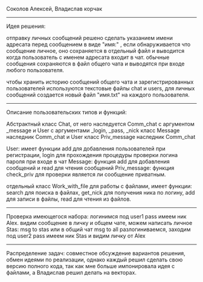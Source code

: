 Соколов Алексей, Владислав корчак 
********************************************
Идея решения:

отправку личных сообщений решено сделать указанием имени адресата перед сообщением в виде "имя:" , если 
обнаруживается что сообщение личное, оно сохраняется в отдельный файл и выводится когда пользователь
 с именем адресата входит в чат. обычные сообщения сохраняются в файл общего чата и выводятся при входе 
 любого пользователя.

чтобы хранить историю сообщений общего чата и зарегистрированных пользователей используются текстовые файлы chat и users, 
для личных сообщений создается новый файл "имя.txt" на каждого пользователя.

********************************************
Описание пользовательских типов и функций:

Абстрактный класс Chat, от него наследуется Comm_chat  с аргументом _message и User с аргументами _login, _pass, _nick
класс Message наследник Comm_chat и User
класс Priv_message наследник Comm_chat

User: имеет функции add для добавления пользователей при регистрации, login для прохождения процедуры проверки логина пароля при входе в чат
Message: функция add для добавления сообщений и read для чтения сообщений
Priv_message: функция check_priv для проверки является ли сообщение приватным.

отдельный класс Work_with_file для работы с файлами, имеет функции: search для поиска в файлах,
get_nick для получения ника по логину, add для записи в файлы, read для чтения из файлов.

***********************************************
Проверка имеющегося набора:
логинимся под user1 pass имеем ник Alex.  видим сообщение в личку и общем чате, можем написать личное Stas: msg to stas
или в общий чат msg to all
разлогиниваемся, заходим под user2 pass имеем ник Stas и видим личку от Alex

***********************************************
Распределение задач:
совместное обсуждение вариантов решения, обмен идеями по реализации, однако каждый решил сделать свою версию полного кода,
так как мне больше импонировала идея с файлами, а Владислав решил делать на векторах.